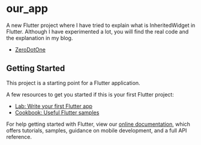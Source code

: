 # our_app

A new Flutter project where I have tried to explain what is InheritedWidget in Flutter.
Although I have experimented a lot, you will find the real code and the explanation in my blog.

- [ZeroDotOne](https://zerodotone.net/what-is-inherited-widget-in-flutter-how-do-you-use-state-management)

## Getting Started

This project is a starting point for a Flutter application.

A few resources to get you started if this is your first Flutter project:

- [Lab: Write your first Flutter app](https://flutter.dev/docs/get-started/codelab)
- [Cookbook: Useful Flutter samples](https://flutter.dev/docs/cookbook)

For help getting started with Flutter, view our
[online documentation](https://flutter.dev/docs), which offers tutorials,
samples, guidance on mobile development, and a full API reference.
